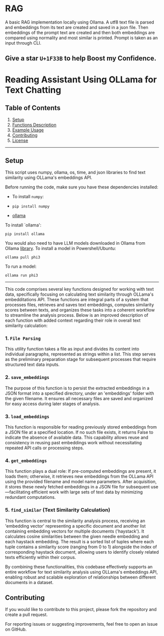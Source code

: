 # RAG
A basic RAG implementation locally using Ollama. A utf8 text file is parsed and embeddings from its text are created and saved in a json file. Then embeddings of the prompt text are created and then both embeddings are compared using normality and most similar is printed. Prompt is taken as an input through CLI.

## Give a star `U+1F33B` to help Boost my Confidence.

# Reading Assistant Using OLLama for Text Chatting

## Table of Contents
1. [Setup](#setup)
2. [Functions Description](#functions_description)
3. [Example Usage](#example-usage)
4. [Contributing](#contributing)
5. [License](#license)

<hr>

## Setup
This script uses numpy, ollama, os, time, and json libraries to find text similarity using OLLama's embeddings
API.

Before running the code, make sure you have these dependencies installed:
- To install `numpy`:
- ```
  pip install numpy
  ```
- [ollama](https://ollama.com/)

To install `ollama':
```
pip install ollama
```
You would also need to have LLM models downloaded in Ollama from Ollama [library](https://ollama.com/library).
To install a model in Powershell/Ubuntu:
```
ollama pull phi3
```
To run a model:
```
ollama run phi3
```
<hr>

This code comprises several key functions designed for working with text data, specifically focusing on
calculating text similarity through OLLama's embedditations API. These functions are integral parts of a system
that processes files, retrieves and saves text embeddings, computes similarity scores between texts, and organizes
these tasks into a coherent workflow to streamline the analysis process. Below is an improved description of each
function with added context regarding their role in overall text similarity calculation:

### 1. `File Parsing`
This utility function takes a file as input and divides its content into individual paragraphs, represented as
strings within a list. This step serves as the preliminary preparation stage for subsequent processes that require
structured text data inputs.

### 2. `save_embeddings`
The purpose of this function is to persist the extracted embeddings in a JSON format into a specified directory,
under an 'embeddings' folder with the given filename. It ensures all necessary files are saved and organized for
easy access during later stages of analysis.

### 3. `load_embeddings`
This function is responsible for reading previously stored embeddings from a JSON file at a specified location. If
no such file exists, it returns False to indicate the absence of available data. This capability allows reuse and
consistency in reusing past embeddings work without necessitating repeated API calls or processing steps.

### 4. `get_embeddings`
This function plays a dual role: If pre-computed embeddings are present, it loads them; otherwise, it retrieves
new embeddings from the OLLama API using the provided filename and model name parameters. After acquisition, it
stores these newly fetched embeddings in a JSON file for subsequent use—facilitating efficient work with large
sets of text data by minimizing redundant computations.

### 5. `find_similar` (Text Similarity Calculation)
This function is central to the similarity analysis process, receiving an 'embedding vector' representing a
specific document and another list containing embedding vectors for multiple documents ('haystack'). It calculates
cosine similarities between the given needle embedding and each haystack embedding. The result is a sorted list of
tuples where each tuple contains a similarity score (ranging from 0 to 1) alongside the index of corresponding
haystack document, allowing users to identify closely related texts efficiently within their corpus.

By combining these functionalities, this codebase effectively supports an entire workflow for text similarity
analysis using OLLama's embeddings API, enabling robust and scalable exploration of relationships between
different documents in a dataset.

## Contributing
If you would like to contribute to this project, please fork the repository and create a pull request.

For reporting issues or suggesting improvements, feel free to open an issue on GitHub.
